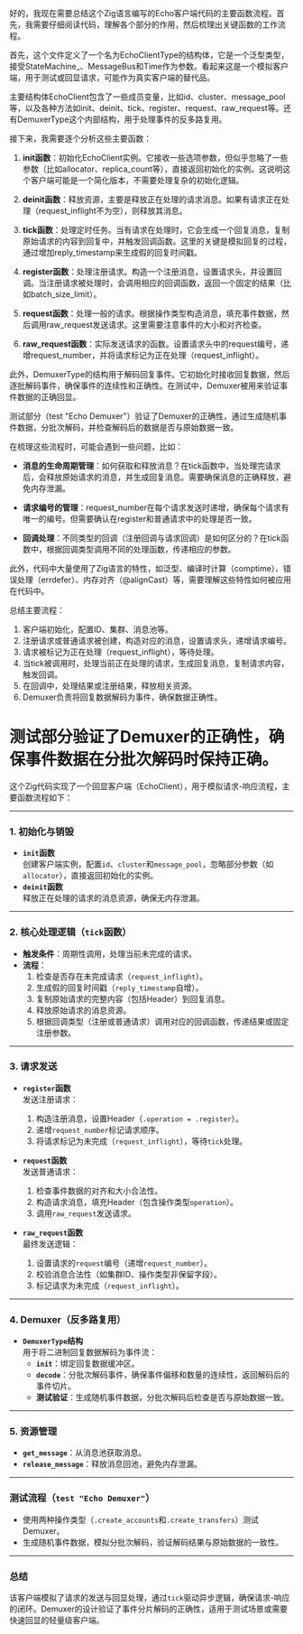 好的，我现在需要总结这个Zig语言编写的Echo客户端代码的主要函数流程。首先，我需要仔细阅读代码，理解各个部分的作用，然后梳理出关键函数的工作流程。

首先，这个文件定义了一个名为EchoClientType的结构体，它是一个泛型类型，接受StateMachine_、MessageBus和Time作为参数。看起来这是一个模拟客户端，用于测试或回显请求，可能作为真实客户端的替代品。

主要结构体EchoClient包含了一些成员变量，比如id、cluster、message_pool等，以及各种方法如init、deinit、tick、register、request、raw_request等。还有DemuxerType这个内部结构，用于处理事件的反多路复用。

接下来，我需要逐个分析这些主要函数：

1. **init函数**：初始化EchoClient实例。它接收一些选项参数，但似乎忽略了一些参数（比如allocator、replica_count等），直接返回初始化的实例。这说明这个客户端可能是一个简化版本，不需要处理复杂的初始化逻辑。

2. **deinit函数**：释放资源，主要是释放正在处理的请求消息。如果有请求正在处理（request_inflight不为空），则释放其消息。

3. **tick函数**：处理定时任务。当有请求在处理时，它会生成一个回复消息，复制原始请求的内容到回复中，并触发回调函数。这里的关键是模拟回复的过程，通过增加reply_timestamp来生成假的回复时间戳。

4. **register函数**：处理注册请求。构造一个注册消息，设置请求头，并设置回调。当注册请求被处理时，会调用相应的回调函数，返回一个固定的结果（比如batch_size_limit）。

5. **request函数**：处理一般的请求。根据操作类型构造消息，填充事件数据，然后调用raw_request发送请求。这里需要注意事件的大小和对齐检查。

6. **raw_request函数**：实际发送请求的函数。设置请求头中的request编号，递增request_number，并将请求标记为正在处理（request_inflight）。

此外，DemuxerType的结构用于解码回复事件。它初始化时接收回复数据，然后逐批解码事件，确保事件的连续性和正确性。在测试中，Demuxer被用来验证事件数据的正确回显。

测试部分（test "Echo Demuxer"）验证了Demuxer的正确性，通过生成随机事件数据，分批次解码，并检查解码后的数据是否与原始数据一致。

在梳理这些流程时，可能会遇到一些问题，比如：

- **消息的生命周期管理**：如何获取和释放消息？在tick函数中，当处理完请求后，会释放原始请求的消息，并生成回复消息。需要确保消息的正确释放，避免内存泄漏。
  
- **请求编号的管理**：request_number在每个请求发送时递增，确保每个请求有唯一的编号。但需要确认在register和普通请求中的处理是否一致。
  
- **回调处理**：不同类型的回调（注册回调与请求回调）是如何区分的？在tick函数中，根据回调类型调用不同的处理函数，传递相应的参数。

此外，代码中大量使用了Zig语言的特性，如泛型、编译时计算（comptime）、错误处理（errdefer）、内存对齐（@alignCast）等，需要理解这些特性如何被应用在代码中。

总结主要流程：

1. 客户端初始化，配置ID、集群、消息池等。
2. 注册请求或普通请求被创建，构造对应的消息，设置请求头，递增请求编号。
3. 请求被标记为正在处理（request_inflight），等待处理。
4. 当tick被调用时，处理当前正在处理的请求，生成回复消息，复制请求内容，触发回调。
5. 在回调中，处理结果或注册结果，释放相关资源。
6. Demuxer负责将回复数据解码为事件，确保数据正确性。

测试部分验证了Demuxer的正确性，确保事件数据在分批次解码时保持正确。
================================================
这个Zig代码实现了一个回显客户端（EchoClient），用于模拟请求-响应流程，主要函数流程如下：

---

### **1. 初始化与销毁**
- **`init`函数**  
  创建客户端实例，配置`id`、`cluster`和`message_pool`，忽略部分参数（如`allocator`），直接返回初始化的实例。  
- **`deinit`函数**  
  释放正在处理的请求的消息资源，确保无内存泄漏。

---

### **2. 核心处理逻辑（`tick`函数）**
- **触发条件**：周期性调用，处理当前未完成的请求。  
- **流程**：  
  1. 检查是否存在未完成请求（`request_inflight`）。  
  2. 生成假的回复时间戳（`reply_timestamp`自增）。  
  3. 复制原始请求的完整内容（包括Header）到回复消息。  
  4. 释放原始请求的消息资源。  
  5. 根据回调类型（注册或普通请求）调用对应的回调函数，传递结果或固定注册参数。

---

### **3. 请求发送**
- **`register`函数**  
  发送注册请求：  
  1. 构造注册消息，设置Header（`.operation = .register`）。  
  2. 递增`request_number`标记请求顺序。  
  3. 将请求标记为未完成（`request_inflight`），等待`tick`处理。

- **`request`函数**  
  发送普通请求：  
  1. 检查事件数据的对齐和大小合法性。  
  2. 构造请求消息，填充Header（包含操作类型`operation`）。  
  3. 调用`raw_request`发送请求。

- **`raw_request`函数**  
  最终发送逻辑：  
  1. 设置请求的`request`编号（递增`request_number`）。  
  2. 校验消息合法性（如集群ID、操作类型非保留字段）。  
  3. 标记请求为未完成（`request_inflight`）。

---

### **4. Demuxer（反多路复用）**
- **`DemuxerType`结构**  
  用于将二进制回复数据解码为事件流：  
  - **`init`**：绑定回复数据缓冲区。  
  - **`decode`**：分批次解码事件，确保事件偏移和数量的连续性，返回解码后的事件切片。  
  - **测试验证**：生成随机事件数据，分批次解码后检查是否与原始数据一致。

---

### **5. 资源管理**
- **`get_message`**：从消息池获取消息。  
- **`release_message`**：释放消息回池，避免内存泄漏。

---

### **测试流程（`test "Echo Demuxer"`）**
- 使用两种操作类型（`.create_accounts`和`.create_transfers`）测试Demuxer。  
- 生成随机事件数据，模拟分批次解码，验证解码结果与原始数据的一致性。

---

### **总结**
该客户端模拟了请求的发送与回显处理，通过`tick`驱动异步逻辑，确保请求-响应的闭环。Demuxer的设计验证了事件分片解码的正确性，适用于测试场景或需要快速回显的轻量级客户端。